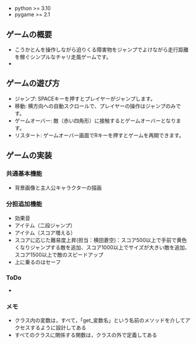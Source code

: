 # 

## 
* python >= 3.10
* pygame >= 2.1

## ゲームの概要
* こうかとんを操作しながら迫りくる障害物をジャンプでよけながら走行距離を稼ぐシンプルなチャリ走風ゲームです。
* 

## ゲームの遊び方
* ジャンプ: SPACEキーを押すとプレイヤーがジャンプします。
* 移動: 横方向への自動スクロールで、プレイヤーの操作はジャンプのみです。
* ゲームオーバー: 敵（赤い四角形）に接触するとゲームオーバーとなります。
* リスタート: ゲームオーバー画面でRキーを押すとゲームを再開できます。
## ゲームの実装
### 共通基本機能
* 背景画像と主人公キャラクターの描画

### 分担追加機能
* 効果音
* アイテム（二段ジャンプ）
* アイテム（スコア増える）
* スコアに応じた難易度上昇(担当：横田蒼空)：スコア500以上で手前で黄色くなりジャンプする敵を追加、スコア1000以上でサイズが大きい敵を追加、スコア1500以上で敵のスピードアップ
* 上に乗るのはセーフ
### ToDo
- 

### メモ
* クラス内の変数は，すべて，「get_変数名」という名前のメソッドを介してアクセスするように設計してある
* すべてのクラスに関係する関数は，クラスの外で定義してある
